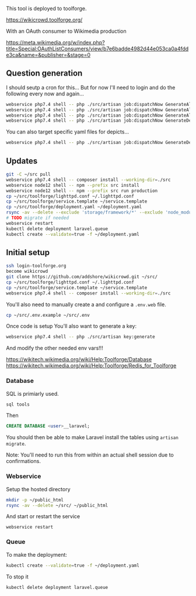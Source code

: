 This tool is deployed to toolforge.

https://wikicrowd.toolforge.org/

With an OAuth consumer to Wikimedia production

https://meta.wikimedia.org/w/index.php?title=Special:OAuthListConsumers/view/b7e6badde4982d44e053ca0a4fdde3ca&name=&publisher=&stage=0

## Question generation

I should seutp a cron for this...
But for now I'll need to login and do the following every now and again...

```sh
webservice php7.4 shell -- php ./src/artisan job:dispatchNow GenerateAliasQuestions enwiki 200
webservice php7.4 shell -- php ./src/artisan job:dispatchNow GenerateAliasQuestions dewiki 100
webservice php7.4 shell -- php ./src/artisan job:dispatchNow GenerateAliasQuestions plwiki 100
webservice php7.4 shell -- php ./src/artisan job:dispatchNow GenerateDepictsQuestionsYaml
```

You can also target specific yaml files for depicts...

```sh
webservice php7.4 shell -- php ./src/artisan job:dispatchNow GenerateDepictsQuestionsYaml ./src/spec/depicts/food/burger.yaml
```

## Updates

```sh
git -C ~/src pull
webservice php7.4 shell -- composer install --working-dir=./src
webservice node12 shell -- npm --prefix src install
webservice node12 shell -- npm --prefix src run production
cp ~/src/toolforge/lighttpd.conf ~/.lighttpd.conf
cp ~/src/toolforge/service.template ~/service.template
cp ~/src/toolforge/deployment.yaml ~/deployment.yaml
rsync -av --delete --exclude 'storage/framework/*' --exclude 'node_modules/*' ~/src/ ~/public_html
# TODO migrate if needed
webservice restart
kubectl delete deployment laravel.queue
kubectl create --validate=true -f ~/deployment.yaml
```

## Initial setup

```sh
ssh login-toolforge.org
become wikicrowd
git clone https://github.com/addshore/wikicrowd.git ~/src/
cp ~/src/toolforge/lighttpd.conf ~/.lighttpd.conf
cp ~/src/toolforge/service.template ~/service.template
webservice php7.4 shell -- composer install --working-dir=./src
```

You'll also need to manually create a and configure a `.env.web` file.

```sh
cp ~/src/.env.example ~/src/.env
```

Once code is setup You'll also want to generate a key:

```sh
webservice php7.4 shell -- php ./src/artisan key:generate
```

And modify the other needed env vars!!!

https://wikitech.wikimedia.org/wiki/Help:Toolforge/Database
https://wikitech.wikimedia.org/wiki/Help:Toolforge/Redis_for_Toolforge

### Database

SQL is primiarly used.

```sh
sql tools
```

Then

```sql
CREATE DATABASE <user>__laravel;
```

You should then be able to make Laravel install the tables using `artisan migrate`.

Note: You'll need to run this from within an actual shell session due to confirmations.

### Webservice

Setup the hosted directory

```sh
mkdir -p ~/public_html
rsync -av --delete ~/src/ ~/public_html
```

And start or restart the service

```
webservice restart
```

### Queue

To make the deployment:

```sh
kubectl create --validate=true -f ~/deployment.yaml
```

To stop it

```sh
kubectl delete deployment laravel.queue
```
